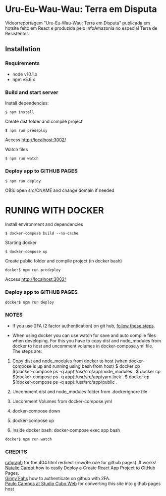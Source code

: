 # Uru-Eu-Wau-Wau: Terra em Disputa

Videorreportagem "Uru-Eu-Wau-Wau: Terra em Disputa" publicada em hotsite feito em React e produzida pelo InfoAmazonia no especial Terra de Resistentes

## Installation

### Requirements

- node v10.1.x
- npm v5.6.x

### Build and start server

Install dependencies:
```
$ npm install
```

Create dist folder and compile project
```
$ npm run predeploy
```

Access [http://localhost:3002/](http://localhost:3002/)

Watch files
```
$ npm run watch
```


### Deploy app to GITHUB PAGES

```
$ npm run deploy
```

OBS: open src/CNAME and change domain if needed

# RUNING WITH DOCKER

Install environment and dependencies
```
$ docker-compose build --no-cache
```

Starting docker
```
$ docker-compose up
```
Create public folder and compile project (in docker bash)
```
docker$ npm run predeploy
```

Access [http://localhost:3002/](http://localhost:3002/)

### Deploy app to GITHUB PAGES

```
docker$ npm run deploy
```

### NOTES
- If you use 2FA (2 factor authentication) on git hub, [follow these steps](https://medium.com/@ginnyfahs/github-error-authentication-failed-from-command-line-3a545bfd0ca8).
  
- When using docker you can use watch for save and auto compile files when developing. For this you have to copy dist and node_modules from docker to host and uncomment volumes in docker-compose.yml file. The steps are:

1. Copy dist and node_modules from docker to host (when docker-compose is up and running using bash from host)
$ docker cp $(docker-compose ps -q app):/usr/src/app/node_modules .
$ docker cp $(docker-compose ps -q app):/usr/src/app/yarn.lock .
$ docker cp $(docker-compose ps -q app):/usr/src/app/public .

2. Uncomment dist and node_modules folder from .dockerignore file

3. Uncomment Volumes from docker-compose.yml

4. docker-compose down

5. docker-compose up

6. Inside docker bash: docker-compose exec app bash
```
docker$ npm run watch
```

### CREDITS
[rafgraph](https://github.com/rafgraph/spa-github-pages) for the 404.html redirect (rewrite rule for github pages). It works! <br>
[Natalie Cardot](https://medium.com/@nataliecardot/easily-deploy-a-create-react-app-project-to-github-pages-280529adb086) how to easily Deploy a Create React App Project to GitHub Pages. <br>
[Ginny Fahs](https://medium.com/@ginnyfahs/github-error-authentication-failed-from-command-line-3a545bfd0ca8) how to authenticate on github with 2FA.<br>
[Paulo Campos at Studio Cubo Web](https://github.com/studiocuboweb) for converting this site into github pages host

